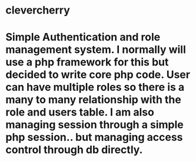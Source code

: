 # clevercherry

# Simple Authentication and role management system. I normally will use a php framework for this but decided to write core php code. User can have multiple roles so there is a many to many relationship with the role and users table. I am also managing session through a simple php session.. but managing access control through db directly.
